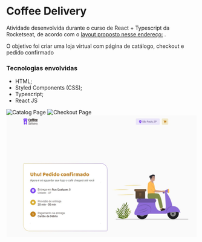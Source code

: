 # Coffee Delivery

Atividade desenvolvida durante o curso de React + Typescript da Rocketseat, de
acordo com o [layout proposto nesse endereço:](https://www.figma.com/file/5yT9ZzZmRQRS4yivGGB3pl/Coffee-Delivery/duplicate) .

O objetivo foi criar uma loja virtual com página de catálogo, checkout e pedido confirmado

### Tecnologias envolvidas
- HTML;
- Styled Components (CSS);
- Typescript;
- React JS

![Catalog Page](./src/github-images/coffee-delivery_home.jpg "Catalog Page")
![Checkout Page](./src/github-images/coffee-delivery_checkout.png "Checkout Page")
![Order Confirmed Page](./src/github-images/coffee-delivery_order-confirm.jpg "Order Confirmed Page")